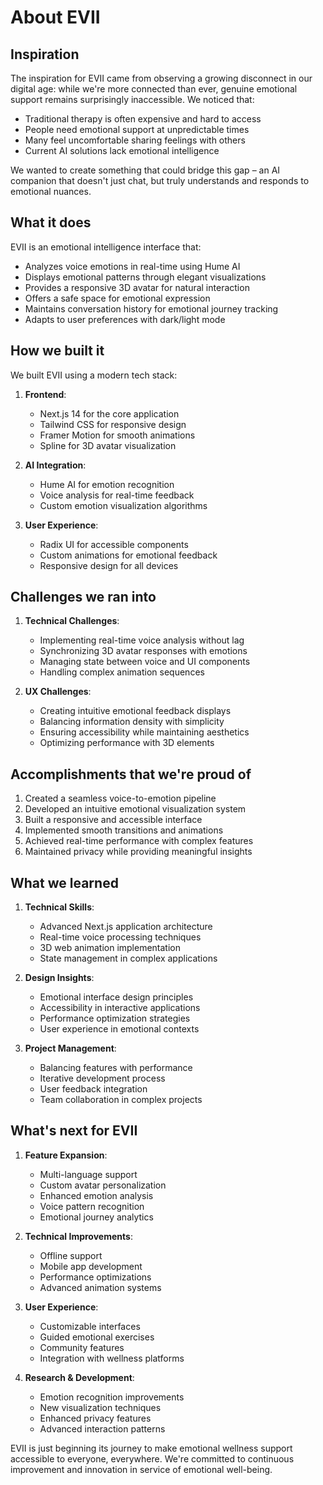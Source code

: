 # About EVII

## Inspiration

The inspiration for EVII came from observing a growing disconnect in our digital age: while we're more connected than ever, genuine emotional support remains surprisingly inaccessible. We noticed that:

- Traditional therapy is often expensive and hard to access
- People need emotional support at unpredictable times
- Many feel uncomfortable sharing feelings with others
- Current AI solutions lack emotional intelligence

We wanted to create something that could bridge this gap – an AI companion that doesn't just chat, but truly understands and responds to emotional nuances.

## What it does

EVII is an emotional intelligence interface that:

- Analyzes voice emotions in real-time using Hume AI
- Displays emotional patterns through elegant visualizations
- Provides a responsive 3D avatar for natural interaction
- Offers a safe space for emotional expression
- Maintains conversation history for emotional journey tracking
- Adapts to user preferences with dark/light mode

## How we built it

We built EVII using a modern tech stack:

1. **Frontend**:
   - Next.js 14 for the core application
   - Tailwind CSS for responsive design
   - Framer Motion for smooth animations
   - Spline for 3D avatar visualization

2. **AI Integration**:
   - Hume AI for emotion recognition
   - Voice analysis for real-time feedback
   - Custom emotion visualization algorithms

3. **User Experience**:
   - Radix UI for accessible components
   - Custom animations for emotional feedback
   - Responsive design for all devices

## Challenges we ran into

1. **Technical Challenges**:
   - Implementing real-time voice analysis without lag
   - Synchronizing 3D avatar responses with emotions
   - Managing state between voice and UI components
   - Handling complex animation sequences

2. **UX Challenges**:
   - Creating intuitive emotional feedback displays
   - Balancing information density with simplicity
   - Ensuring accessibility while maintaining aesthetics
   - Optimizing performance with 3D elements

## Accomplishments that we're proud of

1. Created a seamless voice-to-emotion pipeline
2. Developed an intuitive emotional visualization system
3. Built a responsive and accessible interface
4. Implemented smooth transitions and animations
5. Achieved real-time performance with complex features
6. Maintained privacy while providing meaningful insights

## What we learned

1. **Technical Skills**:
   - Advanced Next.js application architecture
   - Real-time voice processing techniques
   - 3D web animation implementation
   - State management in complex applications

2. **Design Insights**:
   - Emotional interface design principles
   - Accessibility in interactive applications
   - Performance optimization strategies
   - User experience in emotional contexts

3. **Project Management**:
   - Balancing features with performance
   - Iterative development process
   - User feedback integration
   - Team collaboration in complex projects

## What's next for EVII

1. **Feature Expansion**:
   - Multi-language support
   - Custom avatar personalization
   - Enhanced emotion analysis
   - Voice pattern recognition
   - Emotional journey analytics

2. **Technical Improvements**:
   - Offline support
   - Mobile app development
   - Performance optimizations
   - Advanced animation systems

3. **User Experience**:
   - Customizable interfaces
   - Guided emotional exercises
   - Community features
   - Integration with wellness platforms

4. **Research & Development**:
   - Emotion recognition improvements
   - New visualization techniques
   - Enhanced privacy features
   - Advanced interaction patterns

EVII is just beginning its journey to make emotional wellness support accessible to everyone, everywhere. We're committed to continuous improvement and innovation in service of emotional well-being. 
